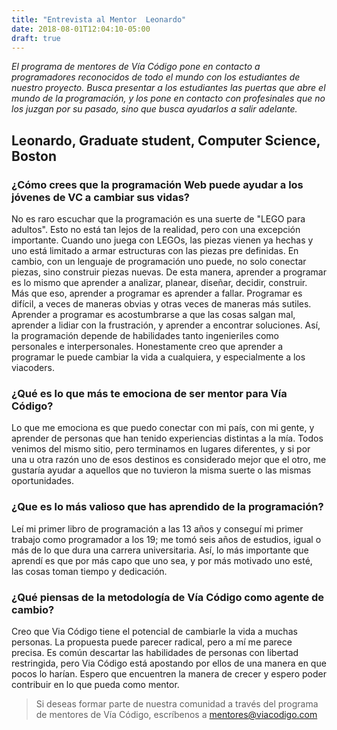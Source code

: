 ```yaml
---
title: "Entrevista al Mentor  Leonardo"
date: 2018-08-01T12:04:10-05:00
draft: true
---
```


_El programa de mentores de Vía Código pone en contacto a programadores reconocidos de todo el mundo con los estudiantes de nuestro proyecto.
Busca presentar a los estudiantes las puertas que abre el mundo de la programación, y los pone en contacto con profesinales que no los juzgan por su pasado,
sino que busca ayudarlos a salir adelante._

## Leonardo, Graduate student, Computer Science, Boston

### ¿Cómo crees que la programación Web puede ayudar a los jóvenes de VC a cambiar sus vidas?

No es raro escuchar que la programación es una suerte de "LEGO para adultos". Esto no está tan lejos de la realidad, pero con una excepción importante. Cuando uno juega con LEGOs, las piezas vienen ya hechas y uno está limitado a armar estructuras con las piezas pre definidas. En cambio, con un lenguaje de programación uno puede, no solo conectar piezas, sino construir piezas nuevas. De esta manera, aprender a programar es lo mismo que aprender a analizar, planear, diseñar, decidir, construir. Más que eso, aprender a programar es aprender a fallar. Programar es difícil, a veces de maneras obvias y otras veces de maneras más sutiles. Aprender a programar es acostumbrarse a que las cosas salgan mal, aprender a lidiar con la frustración, y aprender a encontrar soluciones. Así, la programación depende de habilidades tanto ingenieriles como personales e interpersonales. Honestamente creo que aprender a programar le puede cambiar la vida a cualquiera, y especialmente a los viacoders.

### ¿Qué es lo que más te emociona de ser mentor para Vía Código?

Lo que me emociona es que puedo conectar con mi país, con mi gente, y aprender de personas que han tenido experiencias distintas a la mía. Todos venimos del mismo sitio, pero terminamos en lugares diferentes, y si por una u otra razón uno de esos destinos es considerado mejor que el otro, me gustaría ayudar a aquellos que no tuvieron la misma suerte o las mismas oportunidades.

### ¿Que es lo más valioso que has aprendido de la programación?

Leí mi primer libro de programación a las 13 años y conseguí mi primer trabajo como programador a los 19; me tomó seis años de estudios, igual o más de lo que dura una carrera universitaria. Así, lo más importante que aprendí es que por más capo que uno sea, y por más motivado uno esté, las cosas toman tiempo y dedicación.

### ¿Qué piensas de la metodología de Vía Código como agente de cambio?

Creo que Via Código tiene el potencial de cambiarle la vida a muchas personas. La propuesta puede parecer radical, pero a mí me parece precisa. Es común descartar las habilidades de personas con libertad restringida, pero Via Código está apostando por ellos de una manera en que pocos lo harían. Espero que encuentren la manera de crecer y espero poder contribuir en lo que pueda como mentor.

> Si deseas formar parte de nuestra comunidad a través del programa de mentores de Vía Código, escríbenos a [mentores@viacodigo.com](mailto:mentores@viacodigo.com)
